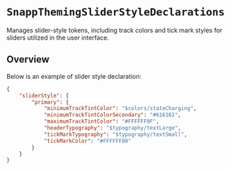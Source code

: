 # ``SnappThemingSliderStyleDeclarations``

Manages slider-style tokens, including track colors and tick mark styles for sliders utilized in the user interface.

## Overview

Below is an example of slider style declaration:

```json
{
    "sliderStyle": {
        "primary": {
            "minimumTrackTintColor": "$colors/stateCharging",
            "minimumTrackTintColorSecondary": "#616161",
            "maximumTrackTintColor": "#FFFFFF0F",
            "headerTypography": "$typography/textLarge",
            "tickMarkTypography": "$typography/textSmall",
            "tickMarkColor": "#FFFFFF80"
        }
    }
}
```
